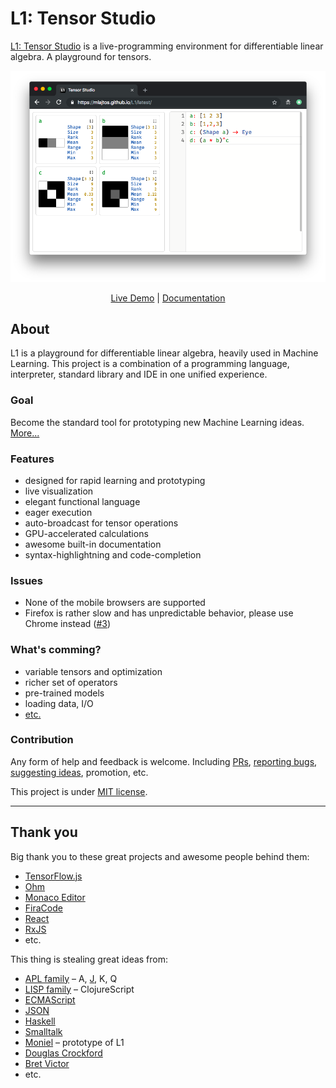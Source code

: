 # L1: Tensor Studio
[L1: Tensor Studio](https://mlajtos.github.io/L1/latest/) is a live-programming environment for differentiable linear algebra. A playground for tensors.

[![Screenshot](Screenshots/Screenshot3.png)](https://mlajtos.github.io/L1/latest/)

<p align="center"><a href="https://mlajtos.github.io/L1/latest/">Live Demo</a> | <a href="https://mlajtos.github.io/L1/latest/#OjpTZWxm">Documentation</a></p>

## About

L1 is a playground for differentiable linear algebra, heavily used in Machine Learning. This project is a combination of a programming language, interpreter, standard library and IDE in one unified experience.

### Goal

Become the standard tool for prototyping new Machine Learning ideas. [More...](GOAL.md)

### Features
* designed for rapid learning and prototyping
* live visualization
* elegant functional language
* eager execution
* auto-broadcast for tensor operations
* GPU-accelerated calculations
* awesome built-in documentation
* syntax-highlightning and code-completion

### Issues
* None of the mobile browsers are supported
* Firefox is rather slow and has unpredictable behavior, please use Chrome instead ([#3](https://github.com/mlajtos/L1/issues/3))

### What's comming?
* variable tensors and optimization
* richer set of operators
* pre-trained models
* loading data, I/O
* [etc.](https://github.com/mlajtos/L1/blob/master/TODO.md)

### Contribution

Any form of help and feedback is welcome. Including [PRs](CONTRIBUTING.md), [reporting bugs](https://github.com/mlajtos/L1/issues/new), [suggesting ideas](https://github.com/mlajtos/L1/issues/new), promotion,  etc.

This project is under [MIT license](LICENSE).

---

## Thank you

Big thank you to these great projects and awesome people behind them:
- [TensorFlow.js](https://github.com/tensorflow/tfjs)
- [Ohm](https://github.com/harc/ohm)
- [Monaco Editor](https://github.com/Microsoft/monaco-editor)
- [FiraCode](https://github.com/tonsky/FiraCode)
- [React](https://github.com/facebook/react)
- [RxJS](https://github.com/Reactive-Extensions/RxJS)
- etc.

This thing is stealing great ideas from:
- [APL family](https://en.wikipedia.org/wiki/APL_(programming_language)) – A, [J](https://en.wikipedia.org/wiki/J_(programming_language)), K, Q
- [LISP family](https://en.wikipedia.org/wiki/Lisp_(programming_language)) – ClojureScript
- [ECMAScript](https://en.wikipedia.org/wiki/JavaScript)
- [JSON](https://www.json.org/)
- [Haskell](https://en.wikipedia.org/wiki/Haskell_(programming_language))
- [Smalltalk](https://en.wikipedia.org/wiki/Smalltalk)
- [Moniel](https://github.com/mlajtos/moniel) – prototype of L1
- [Douglas Crockford](https://www.youtube.com/watch?v=NPB34lDZj3E)
- [Bret Victor](https://vimeo.com/36579366)
- etc.
